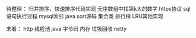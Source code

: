 待整理：
归并排序，快速排序代码实现
无序数组中找第k大的数字
https协议
sql语句执行过程
mysql索引
java sort源码
集合类
排行榜
LRU其他实现

未看：
http
线程池
java 字节码 内存 垃圾回收
netty


